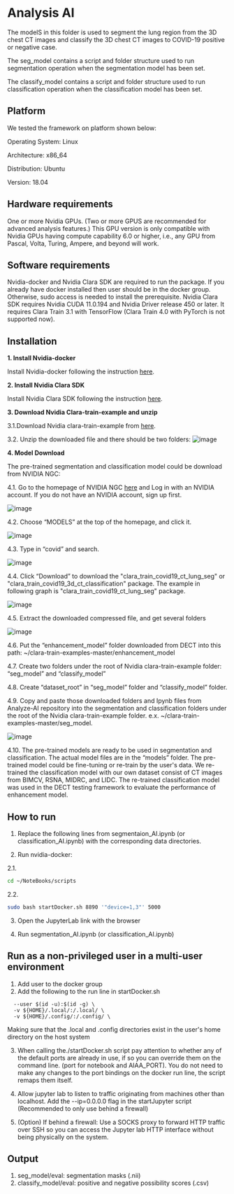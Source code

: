 # Analysis AI

The modelS in this folder is used to segment the lung region from the 3D chest CT images and classify the 3D chest CT images to COVID-19 positive or negative case.

The seg_model contains a script and folder structure used to run segmentation operation when the segmentation model has been set.

The classify_model contains a script and folder structure used to run classification operation when the classification model has been set.

## Platform

We tested the framework on platform shown below:

Operating System: Linux

Architecture: x86_64

Distribution: Ubuntu

Version: 18.04

## Hardware requirements
One or more Nvidia GPUs. (Two or more GPUS are recommended for advanced analysis features.) This GPU version is only compatible with Nvidia GPUs having compute capability 6.0 or higher, i.e., any GPU from Pascal, Volta, Turing, Ampere, and beyond will work.

## Software requirements

Nvidia-docker and Nvidia Clara SDK are required to run the package. If you already have docker installed then user should be in the docker group. Otherwise, sudo access is needed to install the prerequisite. Nvidia Clara SDK requires Nvidia CUDA 11.0.194 and Nvidia Driver release 450 or later. It requires Clara Train 3.1 with TensorFlow (Clara Train 4.0 with PyTorch is not supported now).

## Installation

**1. Install Nvidia-docker**

Install Nvidia-docker following the instruction [here](https://docs.nvidia.com/datacenter/cloud-native/container-toolkit/install-guide.html#docker).

**2. Install Nvidia Clara SDK**

Install Nvidia Clara SDK following the instruction [here](https://docs.nvidia.com/clara/deploy/ClaraInstallation.html).

**3. Download Nvidia Clara-train-example and unzip**

3.1.Download Nvidia clara-train-example from [here](https://github.com/NVIDIA/clara-train-examples).

3.2. Unzip the downloaded file and there should be two folders:
![image](https://user-images.githubusercontent.com/31482058/114258892-ee2d7500-9997-11eb-831f-21d9c10e52a0.png)

**4. Model Download**

The pre-trained segmentation and classification model could be download from NVIDIA NGC:

4.1. Go to the homepage of NVIDIA NGC [here](https://ngc.nvidia.com/signin) and Log in with an NVIDIA account. If you do not have an NVIDIA account, sign up first.

![image](https://user-images.githubusercontent.com/31482058/114258934-46fd0d80-9998-11eb-84ff-8dc16dca538c.png)

4.2. Choose “MODELS” at the top of the homepage, and click it.

![image](https://user-images.githubusercontent.com/31482058/114258951-5aa87400-9998-11eb-8b7a-82088720076c.png)

4.3. Type in “covid” and search.

![image](https://user-images.githubusercontent.com/31482058/114258957-6bf18080-9998-11eb-8828-e4a27c2ff34a.png)

4.4. Click “Download” to download the "clara_train_covid19_ct_lung_seg" or "clara_train_covid19_3d_ct_classification" package. The example in following graph is "clara_train_covid19_ct_lung_seg" package.

![image](https://user-images.githubusercontent.com/31482058/114258966-7ca1f680-9998-11eb-8b5d-3e7dce27ac9e.png)

4.5. Extract the downloaded compressed file, and get several folders

![image](https://user-images.githubusercontent.com/31482058/114258972-87f52200-9998-11eb-90a0-cc597f7b033e.png)

4.6. Put the “enhancement_model” folder downloaded from DECT into this path: ~/clara-train-examples-master/enhancement_model

4.7. Create two folders under the root of Nvidia clara-train-example folder: “seg_model” and “classify_model”

4.8. Create “dataset_root” in “seg_model” folder and “classify_model” folder.

4.9. Copy and paste those downloaded folders and Ipynb files from Analyze-AI repository into the segmentation and classification folders under the root of the Nvidia clara-train-example folder. e.x. ~/clara-train-examples-master/seg_model.

![image](https://user-images.githubusercontent.com/31482058/114258988-ac50fe80-9998-11eb-8433-30b2c9f2d96a.png)

4.10. The pre-trained models are ready to be used in segmentation and classification. The actual model files are in the “models” folder. The pre-trained model could be fine-tuning or re-train by the user's data. We re-trained the classification model with our own dataset consist of CT images from BIMCV, RSNA, MIDRC, and LIDC. The re-trained classification model was used in the DECT testing framework to evaluate the performance of enhancement model.

## How to run
1. Replace the following lines from segmentaion_AI.ipynb (or classification_AI.ipynb) with the corresponding data directories. 

2. Run nvidia-docker:

2.1.
```bash
cd ~/NoteBooks/scripts
```

2.2.
```bash
sudo bash startDocker.sh 8890 '"device=1,3"' 5000
```

3. Open the JupyterLab link with the browser

4. Run segmentation_AI.ipynb (or classification_AI.ipynb)

## Run as a non-privileged user in a multi-user environment
1. Add user to the docker group
2. Add the following to the run line in startDocker.sh
```
  --user $(id -u):$(id -g) \
  -v ${HOME}/.local/:/.local/ \
  -v ${HOME}/.config/:/.config/ \
```
 Making sure that the .local and .config directories exist in the user's home directory on the host system
 
3. When calling the./startDocker.sh script pay attention to whether any of the default ports are already in use, if so you can override them on the command line. (port for notebook and AIAA_PORT). You do not need to make any changes to the port bindings on the docker run line, the script remaps them itself.

4. Allow jupyter lab to listen to traffic originating from machines other than localhost. Add the --ip=0.0.0.0 flag in the startJupyter script (Recommended to only use behind a firewall)

5. (Option) If behind a firewall: Use a SOCKS proxy to forward HTTP traffic over SSH so you can access the Jupyter lab HTTP interface without being physically on the system. 

## Output
1. seg_model/eval: segmentation masks (.nii)
2. classify_model/eval: positive and negative possibility scores (.csv)
